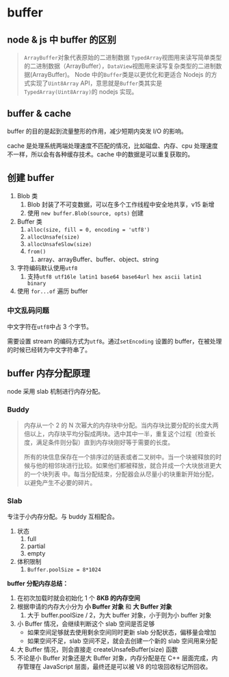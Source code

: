 # buffer

## node & js 中 buffer 的区别

> `ArrayBuffer`对象代表原始的二进制数据 `TypedArray`视图用来读写简单类型的二进制数据（ArrayBuffer），`DataView`视图用来读写复杂类型的二进制数据(ArrayBuffer)。 Node 中的`Buffer`类是以更优化和更适合 Nodejs 的方式实现了`Uint8Array` API，意思就是`Buffer`类其实是`TypedArray(Uint8Array)`的 nodejs 实现。

## buffer & cache

buffer 的目的是起到流量整形的作用，减少短期内突发 I/O 的影响。

cache 是处理系统两端处理速度不匹配的情况，比如磁盘、内存、cpu 处理速度不一样，所以会有各种缓存技术。cache 中的数据是可以重复获取的。

## 创建 buffer

1. Blob 类
   1. Blob 封装了不可变数据，可以在多个工作线程中安全地共享，v15 新增
   2. 使用 `new buffer.Blob(source, opts)` 创建
2. Buffer 类
   1. `alloc(size, fill = 0, encoding = 'utf8')`
   2. `allocUnsafe(size)`
   3. `allocUnsafeSlow(size)`
   4. `from()`
      1. array、arrayBuffer、buffer、object、string
3. 字符编码默认使用`utf8`
   1. 支持`utf8 utf16le latin1 base64 base64url hex ascii latin1 binary`
4. 使用 `for...of` 遍历 buffer

### 中文乱码问题

中文字符在`utf8`中占 3 个字节。

需要设置 stream 的编码方式为`utf8`。通过`setEncoding` 设置的 buffer，在被处理的时候已经转为中文字符串了。

## buffer 内存分配原理

node 采用 slab 机制进行内存分配。

### Buddy

> 内存从一个 2 的 N 次幂大的内存块中分配。当内存块比要分配的长度大两倍以上，内存块平均分裂成两块。选中其中一半，重复这个过程（检查长度，满足条件则分裂）直到内存块刚好等于需要的长度。
>
> 所有的块信息保存在一个排序过的链表或者二叉树中。当一个块被释放的时候与他的相邻块进行比较。如果他们都被释放，就合并成一个大块放进更大的一个块列表 中。每当分配结束，分配器会从尽量小的块重新开始分配，以避免产生不必要的碎片。

### Slab

专注于小内存分配。与 buddy 互相配合。

1. 状态
   1. full
   2. partial
   3. empty
2. 体积限制
   1. `Buffer.poolSize = 8*1024`

**buffer 分配内存总结：**

1. 在初次加载时就会初始化 1 个 **8KB 的内存空间**
2. 根据申请的内存大小分为 **小 Buffer 对象** 和 **大 Buffer 对象**
   1. 大于 buffer.poolSize / 2，为大 buffer 对象，小于则为小 buffer 对象
3. 小 Buffer 情况，会继续判断这个 slab 空间是否足够
   - 如果空间足够就去使用剩余空间同时更新 slab 分配状态，偏移量会增加
   - 如果空间不足，slab 空间不足，就会去创建一个新的 slab 空间用来分配
4. 大 Buffer 情况，则会直接走 createUnsafeBuffer(size) 函数
5. 不论是小 Buffer 对象还是大 Buffer 对象，内存分配是在 C++ 层面完成，内存管理在 JavaScript 层面，最终还是可以被 V8 的垃圾回收标记所回收。
